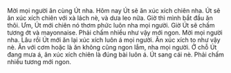 Mời mọi người ăn cùng Út nha. Hôm nay Út sẽ ăn xúc xích chiên nha. Út sẽ ăn xúc xích chiên với xà lách nè, và dưa leo nữa. Giờ thì mình bắt đầu ăn thôi. Ưm, Út mới chiên nó thơm phức luôn nha mọi người. Giờ Út sẽ chấm tương ớt và mayonnaise. Phải chấm nhiều như vậy mới ngon. Mời mọi người nha. Lâu rồi Út mới ăn lại xúc xích luôn á mọi người. Ăn xúc xích to như vậy nè. Ăn với cơm hoặc là ăn không cũng ngon lắm, nha mọi người. Ở chỗ Út đang mưa á, ăn xúc xích chiên là đúng bài luôn á. Út sang cái nè. Phải chấm nhiều tương mới ngon.